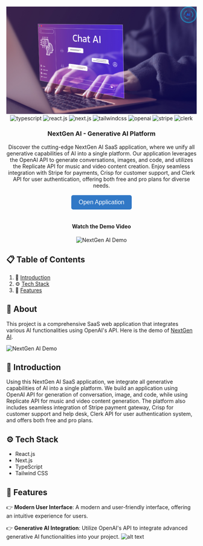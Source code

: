 <div align="center">
  <br />
  <a href="" target="_blank">
    <img src="projectbanner.png" alt="Project Banner">
  </a>
  <br />

  <div>
    <img src="https://img.shields.io/badge/-TypeScript-black?style=for-the-badge&logoColor=white&logo=typescript&color=3178C6" alt="typescript" />
    <img src="https://img.shields.io/badge/-React_JS-black?style=for-the-badge&logoColor=white&logo=react&color=61DAFB" alt="react.js" />
    <img src="https://img.shields.io/badge/-Next.js-black?style=for-the-badge&logoColor=white&logo=next.js&color=000000" alt="next.js" />
    <img src="https://img.shields.io/badge/-Tailwind_CSS-black?style=for-the-badge&logoColor=white&logo=tailwindcss&color=06B6D4" alt="tailwindcss" />
    <img src="https://img.shields.io/badge/-OpenAI-black?style=for-the-badge&logoColor=white&logo=openai&color=412991" alt="openai" />
    <img src="https://img.shields.io/badge/-Stripe-black?style=for-the-badge&logoColor=white&logo=stripe&color=635bff" alt="stripe" />
    <img src="https://img.shields.io/badge/-Clerk-black?style=for-the-badge&logoColor=white&logo=clerk&color=3b5998" alt="clerk" />
  </div>

  <h3 align="center">NextGen AI - Generative AI Platform</h3>

  <div align="center">
    Discover the cutting-edge NextGen AI SaaS application, where we unify all generative capabilities of AI into a single platform. Our application leverages the OpenAI API to generate conversations, images, and code, and utilizes the Replicate API for music and video content creation. Enjoy seamless integration with Stripe for payments, Crisp for customer support, and Clerk API for user authentication, offering both free and pro plans for diverse needs.
  </div>

  <br />

  <div align="center">
    <a href="https://next-genai.vercel.app" target="_blank">
      <button style="background-color: #3178C6; color: white; padding: 10px 20px; border: none; border-radius: 5px; font-size: 16px; cursor: pointer;">Open Application</button>
    </a>
  </div>

  <br />

  <div align="center">
    <h4>Watch the Demo Video</h4>
    <img src="https://github.com/zulfiqarAlibalti/NextGen-ai/blob/master/demo.gif" alt="NextGen AI Demo" width="640" height="200" />
  </div>
</div>

## 📋 <a name="table">Table of Contents</a>

1. 🤖 [Introduction](#introduction)
2. ⚙️ [Tech Stack](#tech-stack)
3. 🔋 [Features](#features)

## 🚨 About

This project is a comprehensive SaaS web application that integrates various AI functionalities using OpenAI's API. Here is the demo of [NextGen AI](./demo.gif).

![NextGen AI Demo](https://github.com/zulfiqarAlibalti/NextGen-ai/blob/master/demo.gif)

## <a name="introduction">🤖 Introduction</a>

Using this NextGen AI SaaS application, we integrate all generative capabilities of AI into a single platform. We build an application using OpenAI API for generation of conversation, image, and code, while using Replicate API for music and video content generation. The platform also includes seamless integration of Stripe payment gateway, Crisp for customer support and help desk, Clerk API for user authentication system, and offers both free and pro plans.

## <a name="tech-stack">⚙️ Tech Stack</a>

- React.js
- Next.js
- TypeScript
- Tailwind CSS

## <a name="features">🔋 Features</a>

👉 **Modern User Interface**: A modern and user-friendly interface, offering an intuitive experience for users.

👉 **Generative AI Integration**: Utilize OpenAI's API to integrate advanced generative AI functionalities into your project.
![alt text](demo.gif)